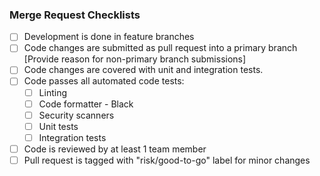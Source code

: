 ### Merge Request Checklists

- [ ] Development is done in feature branches
- [ ] Code changes are submitted as pull request into a primary branch [Provide reason for non-primary branch submissions]
- [ ] Code changes are covered with unit and integration tests.
- [ ] Code passes all automated code tests:
    - [ ] Linting
    - [ ] Code formatter - Black
    - [ ] Security scanners
    - [ ] Unit tests
    - [ ] Integration tests
- [ ] Code is reviewed by at least 1 team member
- [ ] Pull request is tagged with "risk/good-to-go" label for minor changes
